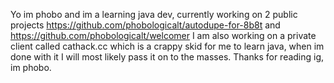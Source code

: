 Yo im phobo and im a learning java dev, currently working on 2 public projects  https://github.com/phobologicalt/autodupe-for-8b8t and https://github.com/phobologicalt/welcomer
I am also working on a private client called cathack.cc which is a crappy skid for me to learn java, when im done with it I will most likely pass it on to the masses. 
Thanks for reading ig, im phobo.
